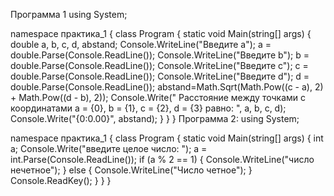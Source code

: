Программа 1 
using System;

namespace практика_1
{
    class Program
    {
        static void Main(string[] args)
        {
            double a, b, c, d, abstand;
            Console.WriteLine("Введите a");
            a = double.Parse(Console.ReadLine());
            Console.WriteLine("Введите b");
            b = double.Parse(Console.ReadLine());
            Console.WriteLine("Введите c");
            c = double.Parse(Console.ReadLine());
            Console.WriteLine("Введите d");
            d = double.Parse(Console.ReadLine());
            abstand=Math.Sqrt(Math.Pow((c - a), 2) + Math.Pow((d - b), 2));
            Console.Write(" Расстояние между точками с координатами a = {0}, b = {1}, c = {2}, d = {3} равно: ", a, b, c, d);
            Console.Write("{0:0.00}", abstand);
        }
    }
}
Программа 2: 
using System;

namespace практика_1
{
    class Program
    {
        static void Main(string[] args)
        {
            int a;
            Console.Write("введите целое число: ");
             a = int.Parse(Console.ReadLine());
            if (a % 2 == 1)
            {
                Console.WriteLine("число нечетное");
            }
            else
            {
                Console.WriteLine("Число четное");
            }
            Console.ReadKey();
        }
    }
}
